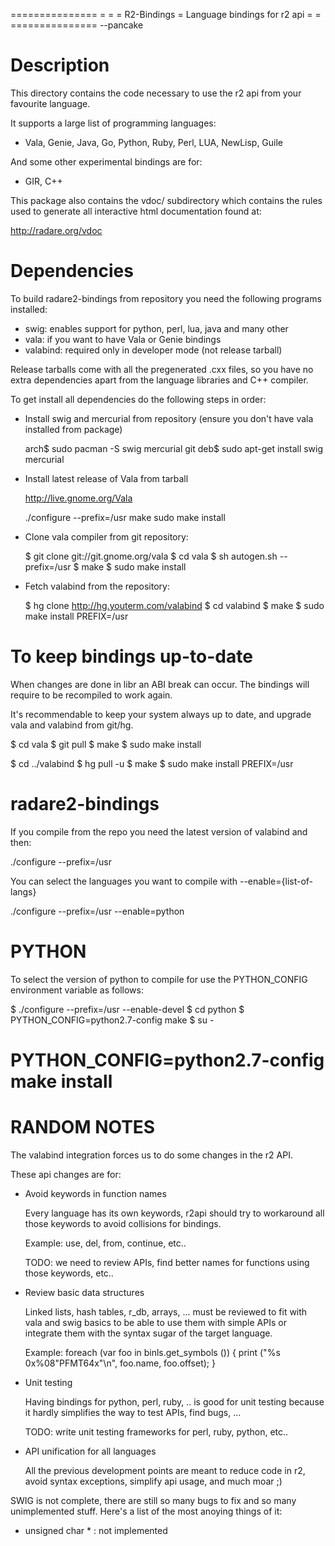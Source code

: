 
   ===============
  =               =
  =  R2-Bindings  =  Language bindings for r2 api
  =               =
   ===============   --pancake



Description
===========

This directory contains the code necessary to use the r2 api from your
favourite language.

It supports a large list of programming languages:

  - Vala, Genie, Java, Go, Python, Ruby, Perl, LUA, NewLisp, Guile

And some other experimental bindings are for:

  - GIR, C++

This package also contains the vdoc/ subdirectory which contains the
rules used to generate all interactive html documentation found at:

   http://radare.org/vdoc


Dependencies
============

To build radare2-bindings from repository you need the following programs installed:

  * swig: enables support for python, perl, lua, java and many other
  * vala: if you want to have Vala or Genie bindings
  * valabind: required only in developer mode (not release tarball)

Release tarballs come with all the pregenerated .cxx files, so you have
no extra dependencies apart from the language libraries and C++ compiler.

To get install all dependencies do the following steps in order:

  * Install swig and mercurial from repository
    (ensure you don't have vala installed from package)

       arch$ sudo pacman -S swig mercurial git
       deb$ sudo apt-get install swig mercurial

  * Install latest release of Vala from tarball

      http://live.gnome.org/Vala

      ./configure --prefix=/usr
      make
      sudo make install
  
  * Clone vala compiler from git repository:

      $ git clone git://git.gnome.org/vala
      $ cd vala
      $ sh autogen.sh --prefix=/usr
      $ make
      $ sudo make install

  * Fetch valabind from the repository:
 
      $ hg clone http://hg.youterm.com/valabind
      $ cd valabind
      $ make
      $ sudo make install PREFIX=/usr


To keep bindings up-to-date
===========================

When changes are done in libr an ABI break can occur. The bindings will require
to be recompiled to work again.

It's recommendable to keep your system always up to date, and upgrade vala
and valabind from git/hg.

   $ cd vala
   $ git pull
   $ make
   $ sudo make install

   $ cd ../valabind
   $ hg pull -u
   $ make
   $ sudo make install PREFIX=/usr


radare2-bindings
===========

If you compile from the repo you need the latest version of valabind and then:

  ./configure --prefix=/usr

You can select the languages you want to compile with --enable={list-of-langs}

  ./configure --prefix=/usr --enable=python


PYTHON
======

To select the version of python to compile for use the PYTHON_CONFIG
environment variable as follows:

  $ ./configure --prefix=/usr --enable-devel
  $ cd python
  $ PYTHON_CONFIG=python2.7-config make
  $ su -
  # PYTHON_CONFIG=python2.7-config make install


RANDOM NOTES
===========

The valabind integration forces us to do some changes in the r2 API.

These api changes are for:

  - Avoid keywords in function names

    Every language has its own keywords, r2api should try to workaround
    all those keywords to avoid collisions for bindings.

    Example: use, del, from, continue, etc..

    TODO: we need to review APIs, find better names for functions using
    those keywords, etc..

  - Review basic data structures

    Linked lists, hash tables, r_db, arrays, ... must be reviewed to
    fit with vala and swig basics to be able to use them with simple
    APIs or integrate them with the syntax sugar of the target language.

    Example:
      foreach (var foo in binls.get_symbols ()) {
        print ("%s 0x%08"PFMT64x"\n", foo.name, foo.offset);
      }

  - Unit testing

    Having bindings for python, perl, ruby, .. is good for unit testing
    because it hardly simplifies the way to test APIs, find bugs, ...

    TODO: write unit testing frameworks for perl, ruby, python, etc..

  - API unification for all languages

    All the previous development points are meant to reduce code in r2,
    avoid syntax exceptions, simplify api usage, and much moar ;)

SWIG is not complete, there are still so many bugs to fix and so many
unimplemented stuff. Here's a list of the most anoying things of it:

  - unsigned char * : not implemented
